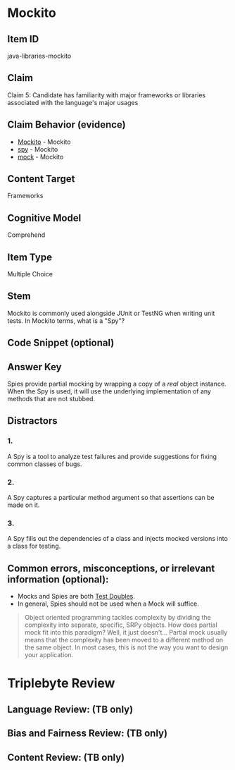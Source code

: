 # Mockito

## Item ID
java-libraries-mockito

## Claim
Claim 5: Candidate has familiarity with major frameworks or libraries associated with the language's major usages

## Claim Behavior (evidence)

* [Mockito](https://site.mockito.org/) - Mockito
* [spy](https://javadoc.io/doc/org.mockito/mockito-core/latest/org/mockito/Mockito.html#spy-T-) - Mockito
* [mock](https://javadoc.io/doc/org.mockito/mockito-core/latest/org/mockito/Mockito.html#mock-java.lang.Class-) - Mockito

## Content Target
Frameworks

## Cognitive Model
Comprehend

## Item Type
Multiple Choice

## Stem
Mockito is commonly used alongside JUnit or TestNG when writing unit tests.  In Mockito terms, what is a "Spy"?

## Code Snippet (optional)


## Answer Key
Spies provide partial mocking by wrapping a copy of a *real* object instance. When the Spy is used, it will use the underlying implementation of any methods that are not stubbed.


## Distractors

### 1.
A Spy is a tool to analyze test failures and provide suggestions for fixing common classes of bugs.

### 2.
A Spy captures a particular method argument so that assertions can be made on it.

### 3.
A Spy fills out the dependencies of a class and injects mocked versions into a class for testing.


## Common errors, misconceptions, or irrelevant information (optional):

* Mocks and Spies are both [Test Doubles](https://martinfowler.com/bliki/TestDouble.html).
* In general, Spies should not be used when a Mock will suffice.

> Object oriented programming tackles complexity by dividing the complexity into separate, specific, SRPy objects. How does partial mock fit into this paradigm? Well, it just doesn't... Partial mock usually means that the complexity has been moved to a different method on the same object. In most cases, this is not the way you want to design your application.

# Triplebyte Review


## Language Review: (TB only)


## Bias and Fairness Review: (TB only)


## Content Review: (TB only)
